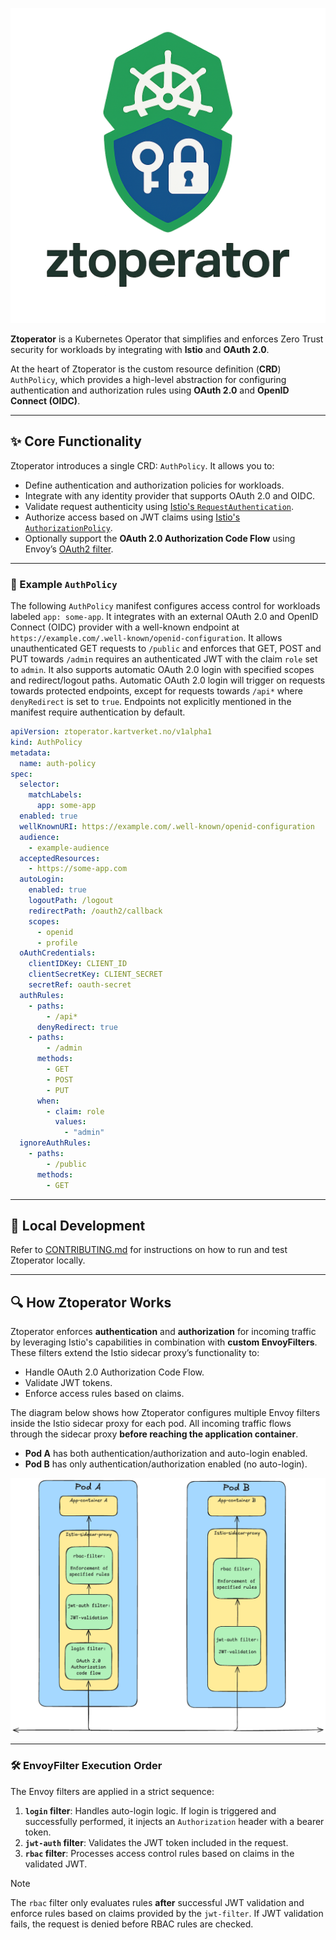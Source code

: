 <p align="center">
  <img src="ztoperator_logo.png" alt="Ztoperator Logo" width="600"/>
</p>

**Ztoperator** is a Kubernetes Operator that simplifies and enforces Zero Trust security for workloads by integrating with **Istio** and **OAuth 2.0**.

At the heart of Ztoperator is the custom resource definition (**CRD**) `AuthPolicy`, which provides a high-level abstraction for configuring authentication and authorization rules using **OAuth 2.0** and **OpenID Connect (OIDC)**.

---

## ✨ Core Functionality

Ztoperator introduces a single CRD: `AuthPolicy`. It allows you to:

- Define authentication and authorization policies for workloads.
- Integrate with any identity provider that supports OAuth 2.0 and OIDC.
- Validate request authenticity using [Istio's `RequestAuthentication`](https://istio.io/latest/docs/reference/config/security/request_authentication/).
- Authorize access based on JWT claims using [Istio's `AuthorizationPolicy`](https://istio.io/latest/docs/reference/config/security/authorization-policy/).
- Optionally support the **OAuth 2.0 Authorization Code Flow** using Envoy’s [OAuth2 filter](https://www.envoyproxy.io/docs/envoy/latest/configuration/http/http_filters/oauth2_filter).

---

### 🔧 Example `AuthPolicy`

The following `AuthPolicy` manifest configures access control for workloads labeled `app: some-app`. 
It integrates with an external OAuth 2.0 and OpenID Connect (OIDC) provider with a well-known endpoint at `https://example.com/.well-known/openid-configuration`.
It allows unauthenticated GET requests to `/public` and enforces that GET, POST and PUT towards `/admin` requires an authenticated JWT with the claim `role` set to `admin`. 
It also supports automatic OAuth 2.0 login with specified scopes and redirect/logout paths. Automatic OAuth 2.0 login will trigger on requests towards protected endpoints, 
except for requests towards `/api*` where `denyRedirect` is set to `true`. Endpoints not explicitly mentioned in the manifest require authentication by default. 

```yaml
apiVersion: ztoperator.kartverket.no/v1alpha1
kind: AuthPolicy
metadata:
  name: auth-policy
spec:
  selector:
    matchLabels:
      app: some-app
  enabled: true
  wellKnownURI: https://example.com/.well-known/openid-configuration
  audience:
    - example-audience
  acceptedResources:
    - https://some-app.com
  autoLogin:
    enabled: true
    logoutPath: /logout
    redirectPath: /oauth2/callback
    scopes:
      - openid
      - profile
  oAuthCredentials:
    clientIDKey: CLIENT_ID
    clientSecretKey: CLIENT_SECRET
    secretRef: oauth-secret
  authRules:
    - paths:
        - /api*
      denyRedirect: true
    - paths:
        - /admin
      methods:
        - GET
        - POST
        - PUT
      when:
        - claim: role
          values:
            - "admin"
  ignoreAuthRules:
    - paths:
        - /public
      methods:
        - GET
```

---

## 🧪 Local Development

Refer to [CONTRIBUTING.md](CONTRIBUTING.md) for instructions on how to run and test Ztoperator locally.

---

## 🔍 How Ztoperator Works

Ztoperator enforces **authentication** and **authorization** for incoming traffic by leveraging Istio's capabilities in combination with **custom EnvoyFilters**. These filters extend the Istio sidecar proxy’s functionality to:

- Handle OAuth 2.0 Authorization Code Flow.
- Validate JWT tokens.
- Enforce access rules based on claims.

The diagram below shows how Ztoperator configures multiple Envoy filters inside the Istio sidecar proxy for each pod. All incoming traffic flows through the sidecar proxy **before reaching the application container**.

- **Pod A** has both authentication/authorization and auto-login enabled.
- **Pod B** has only authentication/authorization enabled (no auto-login).

<picture>
  <source media="(prefers-color-scheme: dark)" srcset="./ztoperator_arch_dark.png">
  <img alt="The EnvoyFilters used and their execution in the Istio sidecar proxy." src="./ztoperator_arch_light.png" width="600">
</picture>

---

### 🛠️ EnvoyFilter Execution Order

The Envoy filters are applied in a strict sequence:

1. **`login` filter**: Handles auto-login logic. If login is triggered and successfully performed, it injects an `Authorization` header with a bearer token.
2. **`jwt-auth` filter**: Validates the JWT token included in the request.
3. **`rbac` filter**: Processes access control rules based on claims in the validated JWT.

> [!NOTE]
> The `rbac` filter only evaluates rules **after** successful JWT validation and enforce rules based on claims provided by the `jwt-filter`. If JWT validation fails, the request is denied before RBAC rules are checked.